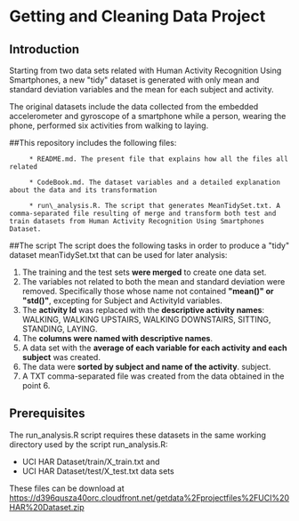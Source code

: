 Getting and Cleaning Data Project
====

## Introduction
Starting from two data sets related with Human Activity Recognition Using Smartphones, a new "tidy" dataset is generated with only mean and standard deviation variables and the mean for each subject and activity. 

The original datasets include the data collected from the embedded accelerometer and gyroscope of a smartphone while a person, wearing the phone, performed six activities from walking to laying.

##This repository includes the following files:

         * README.md. The present file that explains how all the files all related
         
         * CodeBook.md. The dataset variables and a detailed explanation about the data and its transformation
         
         * run\_analysis.R. The script that generates MeanTidySet.txt. A comma-separated file resulting of merge and transform both test and train datasets from Human Activity Recognition Using Smartphones Dataset.

##The script
The script does the following tasks in order to produce a "tidy" dataset meanTidySet.txt 
that can be used for later analysis:

1. The training and the test sets __were merged__ to create one data set.
2. The variables not related to both the mean and standard deviation were removed. Specifically those whose name not contained __"mean()" or "std()"__, excepting for Subject and ActivityId variables.
3. The __activity Id__ was replaced with the __descriptive activity names__: WALKING, WALKING UPSTAIRS, WALKING DOWNSTAIRS, SITTING, STANDING, LAYING.
4. The __columns were named with descriptive names__.
5. A data set with the __average of each variable for each activity and each subject__ was created.
6. The data were __sorted by subject and name of the activity__. subject.
7. A TXT comma-separated file was created from the data obtained in the point 6. 

## Prerequisites
The run\_analysis.R script requires these datasets in the same working directory used by the script run\_analysis.R:
* UCI HAR Dataset/train/X_train.txt and 
* UCI HAR Dataset/test/X_test.txt data sets 

These files can be download at 
         https://d396qusza40orc.cloudfront.net/getdata%2Fprojectfiles%2FUCI%20HAR%20Dataset.zip 
